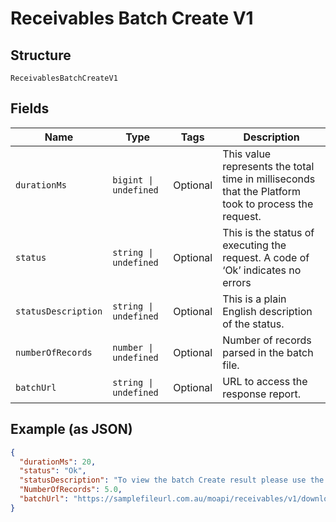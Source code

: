 
# Receivables Batch Create V1

## Structure

`ReceivablesBatchCreateV1`

## Fields

| Name | Type | Tags | Description |
|  --- | --- | --- | --- |
| `durationMs` | `bigint \| undefined` | Optional | This value represents the total time in milliseconds that the Platform took to process the request. |
| `status` | `string \| undefined` | Optional | This is the status of executing the request.&nbsp;A code of ‘Ok’ indicates no errors |
| `statusDescription` | `string \| undefined` | Optional | This is a plain English description of the status. |
| `numberOfRecords` | `number \| undefined` | Optional | Number of records parsed in the batch file. |
| `batchUrl` | `string \| undefined` | Optional | URL to access the response report. |

## Example (as JSON)

```json
{
  "durationMs": 20,
  "status": "Ok",
  "statusDescription": "To view the batch Create result please use the URL https://samplefileurl.com.au/moapi/receivables/v1/download/BatchCreateResponse_20190621105139",
  "NumberOfRecords": 5.0,
  "batchUrl": "https://samplefileurl.com.au/moapi/receivables/v1/download/BatchCreateResponse_20190621105139"
}
```

